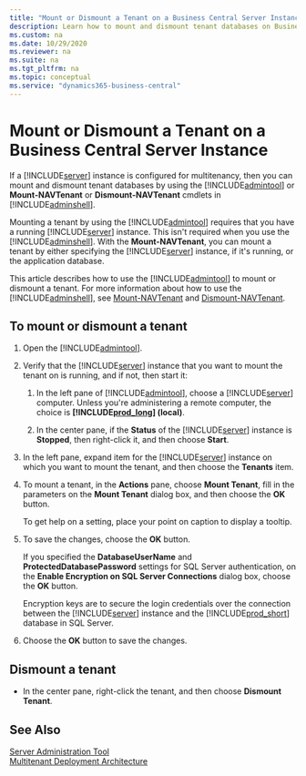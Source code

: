 ```yaml
---
title: "Mount or Dismount a Tenant on a Business Central Server Instance"
description: Learn how to mount and dismount tenant databases on Business Central Server instances
ms.custom: na
ms.date: 10/29/2020
ms.reviewer: na
ms.suite: na
ms.tgt_pltfrm: na
ms.topic: conceptual
ms.service: "dynamics365-business-central"
---
```

# Mount or Dismount a Tenant on a Business Central Server Instance

If a [!INCLUDE[server](../developer/includes/server.md)] instance is configured for multitenancy, then you can mount and dismount tenant databases by using the [!INCLUDE[admintool](../developer/includes/admintool.md)] or **Mount-NAVTenant** or **Dismount-NAVTenant** cmdlets in [!INCLUDE[adminshell](../developer/includes/adminshell.md)].  

Mounting a tenant by using the [!INCLUDE[admintool](../developer/includes/admintool.md)] requires that you have a running [!INCLUDE[server](../developer/includes/server.md)] instance. This isn't required when you use the [!INCLUDE[adminshell](../developer/includes/adminshell.md)]. With the **Mount-NAVTenant**, you can mount a tenant by either specifying the [!INCLUDE[server](../developer/includes/server.md)] instance, if it's running, or the application database.  

This article describes how to use the [!INCLUDE[admintool](../developer/includes/admintool.md)] to mount or dismount a tenant. For more information about how to use the [!INCLUDE[adminshell](../developer/includes/adminshell.md)], see [Mount-NAVTenant](/powershell/module/microsoft.dynamics.nav.management/mount-navtenant) and [Dismount-NAVTenant](/powershell/module/microsoft.dynamics.nav.management/dismount-navtenant).  

## To mount or dismount a tenant

1. Open the [!INCLUDE[admintool](../developer/includes/admintool.md)].  

2. Verify that the [!INCLUDE[server](../developer/includes/server.md)] instance that you want to mount the tenant on is running, and if not, then start it:  

    1. In the left pane of [!INCLUDE[admintool](../developer/includes/admintool.md)], choose a [!INCLUDE[server](../developer/includes/server.md)] computer. Unless you're administering a remote computer, the choice is **[!INCLUDE[prod_long](../developer/includes/prod_long.md)] \(local\)**.  

    2. In the center pane, if the **Status** of the [!INCLUDE[server](../developer/includes/server.md)] instance is **Stopped**, then right-click it, and then choose **Start**.  

3. In the left pane, expand item for the [!INCLUDE[server](../developer/includes/server.md)] instance on which you want to mount the tenant, and then choose the **Tenants** item.  

4. To mount a tenant, in the **Actions** pane, choose **Mount Tenant**, fill in the parameters on the **Mount Tenant** dialog box, and then choose the **OK** button.  

     To get help on a setting, place your point on caption to display a tooltip.  

5. To save the changes, choose the **OK** button.  

     If you specified the **DatabaseUserName** and **ProtectedDatabasePassword** settings for SQL Server authentication, on the **Enable Encryption on SQL Server Connections** dialog box, choose the **OK** button.  

     Encryption keys are to secure the login credentials over the connection between the [!INCLUDE[server](../developer/includes/server.md)] instance and the [!INCLUDE[prod_short](../developer/includes/prod_short.md)] database in SQL Server.  

6. Choose the **OK** button to save the changes.  

## Dismount a tenant  

- In the center pane, right-click the tenant, and then choose **Dismount Tenant**.  

## See Also  
 [Server Administration Tool](administration-tool.md)   
 [Multitenant Deployment Architecture](../deployment/Multitenant-Deployment-Architecture.md)